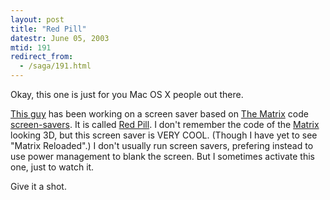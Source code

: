 ```yaml
---
layout: post
title: "Red Pill"
datestr: June 05, 2003
mtid: 191
redirect_from:
  - /saga/191.html
---
```


Okay, this one is just for you Mac OS X people out there.

<a href="http://meta.ath0.com/">This guy</a> has been working on a screen saver based on <a href="http://www.thematrix.com">The Matrix</a> code <a href="http://whatisthematrix.warnerbros.com/cmp/m1_screensaver_index.html">screen-savers</a>.  It is called <a href="http://meta.ath0.com/software/redpill/">Red Pill</a>.  I don't remember the code of the <a href="http://www.matrixreloaded.com/">Matrix</a> looking 3D, but this screen saver is VERY COOL.  (Though I have yet to see "Matrix Reloaded".)  I don't usually run screen savers, prefering instead to use power management to blank the screen.  But I sometimes activate this one, just to watch it.

Give it a shot.

